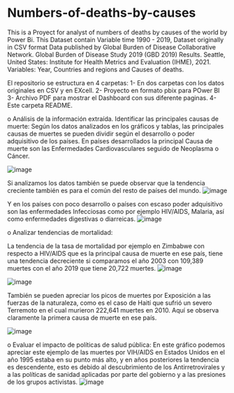 # Numbers-of-deaths-by-causes
This is a Proyect for analyst of numbers of deaths by causes of the world by Power Bi.
This Dataset contain Variable time 1990 - 2019, Dataset originally in CSV format
Data published by	Global Burden of Disease Collaborative Network. Global Burden of Disease Study 2019 (GBD 2019) Results. Seattle, United States: Institute for Health Metrics and Evaluation (IHME), 2021.
Variables: Year, Countries and regions and Causes of deaths.

El repositorio se estructura en 4 carpetas:
1- En dos carpetas con los datos originales en CSV y en EXcell.
2- Proyecto en formato pbix para POwer BI
3- Archivo PDF para mostrar el Dashboard con sus diferente paginas.
4- Este carpeta README.


o	Análisis de la información extraída.
Identificar las principales causas de muerte: 
Según los datos analizados en los gráficos y tablas, las principales causas de muertes se pueden dividir según el desarrollo o poder adquisitivo de los países.
En países desarrollados la principal Causa de muerte son las Enfermedades Cardiovasculares seguido de Neoplasma o Cáncer. 
 
![image](https://github.com/jettkike/Numbers-of-deaths-by-causes/assets/133718946/ac620dec-a942-4caf-93fc-d65d8d832763)


Si analizamos los datos también se puede observar que la tendencia creciente también es para el común del resto de países del mundo.
 ![image](https://github.com/jettkike/Numbers-of-deaths-by-causes/assets/133718946/97fc4ac2-a168-4fee-bad6-cff7f08a74c6)

Y en los países con poco desarrollo o países con escaso poder adquisitivo son las enfermedades Infecciosas como por ejemplo HIV/AIDS, Malaria, así como enfermedades digestivas o diarreicas.
![image](https://github.com/jettkike/Numbers-of-deaths-by-causes/assets/133718946/af273db4-80ff-4b22-a01c-4ad7c8c175a0)

 
o	Analizar tendencias de mortalidad: 

La tendencia de la tasa de mortalidad por ejemplo en Zimbabwe con respecto a HIV/AIDS que es la principal causa de muerte en ese país, tiene una tendencia decreciente si comparamos el año 2003 con 109,389 muertes con el año 2019 que tiene 20,722 muertes.
![image](https://github.com/jettkike/Numbers-of-deaths-by-causes/assets/133718946/de843f81-51ba-40e1-ad71-35236cecb2f2)

 ![image](https://github.com/jettkike/Numbers-of-deaths-by-causes/assets/133718946/fd1abf89-275b-4f64-b679-2e880913f67a)


También se pueden apreciar los picos de muertes por Exposición a las fuerzas de la naturaleza, como es el caso de Haití que sufrió un severo Terremoto en el cual murieron 222,641 muertes en 2010. Aquí se observa claramente la primera causa de muerte en ese país.

![image](https://github.com/jettkike/Numbers-of-deaths-by-causes/assets/133718946/08dca6da-87fe-4714-89ab-fdce5ea1480c)


o	Evaluar el impacto de políticas de salud pública: 
En este gráfico podemos apreciar este ejemplo de las muertes por VIH/AIDS en Estados Unidos en el año 1995 estaba en su punto más alto, y en años posteriores la tendencia es descendente, esto es debido al descubrimiento de los Antirretrovirales y a las políticas de sanidad aplicadas por parte del gobierno y a las presiones de los grupos activistas.
![image](https://github.com/jettkike/Numbers-of-deaths-by-causes/assets/133718946/f4f1eda2-4ef1-4371-bd6f-3a0a660ff050)

 
